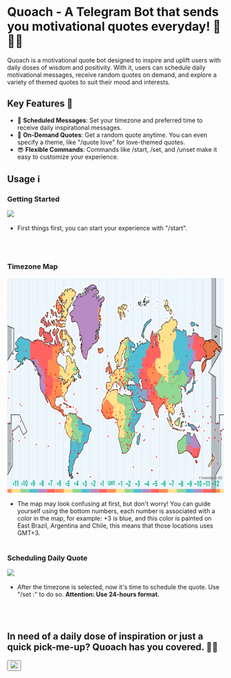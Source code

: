 # Quoach - A Telegram Bot that sends you motivational quotes everyday! 🤖🚀🍀

Quoach is a motivational quote bot designed to inspire and uplift users with daily doses of wisdom and positivity. With it, users can schedule daily motivational messages, receive random quotes on demand, and explore a variety of themed quotes to suit their mood and interests.


## Key Features 👀

- 📅 **Scheduled Messages**: Set your timezone and preferred time to receive daily inspirational messages.
- 💬 **On-Demand Quotes**: Get a random quote anytime. You can even specify a theme, like "/quote love" for love-themed quotes.
- 😎 **Flexible Commands**: Commands like /start, /set, and /unset make it easy to customize your experience.

## Usage ℹ️
### Getting Started

<div>
  <img src="https://images2.imgbox.com/ad/a6/54ky3uFZ_o.png" style="height: 400px">

  - First things first, you can start your experience with "/start".
</div>
<br><br>

### Timezone Map

<img src="images/GMT_map.png" style="height:500px">

- The map may look confusing at first, but don't worry! You can guide yourself using the bottom numbers, each number is associated with a color in the map, for example: +3 is blue, and this color is painted on East Brazil, Argentina and Chile, this means that those locations uses GMT+3.
<br><br>


### Scheduling Daily Quote

<div>
  <img src="https://images2.imgbox.com/17/86/ioCeVu2S_o.png" style="height: 300px">
  
  - After the timezone is selected, now it's time to schedule the quote. Use "/set <hour>:<min>" to do so. <b>Attention: Use 24-hours format.</b>
</div>
<br><br>


## In need of a daily dose of inspiration or just a quick pick-me-up? Quoach has you covered. 💪🏼
  
<a href="https://t.me/Moti_quote_bot"> 
  <button> <img src="https://images2.imgbox.com/b6/71/CcFVpq34_o.jpg" style="height: 200px;"> </button>
</a>
